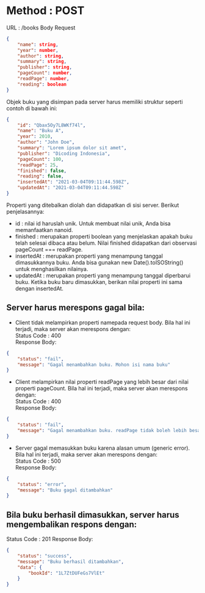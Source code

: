 # Method : POST
URL : /books
Body Request
```json
{
    "name": string,
    "year": number,
    "author": string,
    "summary": string,
    "publisher": string,
    "pageCount": number,
    "readPage": number,
    "reading": boolean
}
```
Objek buku yang disimpan pada server harus memiliki struktur seperti contoh di bawah ini:
```json
{
    "id": "Qbax5Oy7L8WKf74l",
    "name": "Buku A",
    "year": 2010,
    "author": "John Doe",
    "summary": "Lorem ipsum dolor sit amet",
    "publisher": "Dicoding Indonesia",
    "pageCount": 100,
    "readPage": 25,
    "finished": false,
    "reading": false,
    "insertedAt": "2021-03-04T09:11:44.598Z",
    "updatedAt": "2021-03-04T09:11:44.598Z"
}
```
Properti yang ditebalkan diolah dan didapatkan di sisi server. Berikut penjelasannya:

- id : nilai id haruslah unik. Untuk membuat nilai unik, Anda bisa memanfaatkan nanoid.
- finished : merupakan properti boolean yang menjelaskan apakah buku telah selesai dibaca atau belum. Nilai finished didapatkan dari observasi pageCount === readPage.
- insertedAt : merupakan properti yang menampung tanggal dimasukkannya buku. Anda bisa gunakan new Date().toISOString() untuk menghasilkan nilainya.
- updatedAt : merupakan properti yang menampung tanggal diperbarui buku. Ketika buku baru dimasukkan, berikan nilai properti ini sama dengan insertedAt.  

## Server harus merespons gagal bila:  
- Client tidak melampirkan properti namepada request body. Bila hal ini terjadi, maka server akan merespons dengan:  
Status Code : 400  
Response Body:
```json
{
    "status": "fail",
    "message": "Gagal menambahkan buku. Mohon isi nama buku"
}
```  
- Client melampirkan nilai properti readPage yang lebih besar dari nilai properti pageCount. Bila hal ini terjadi, maka server akan merespons dengan:  
Status Code : 400  
Response Body:
```json
{
    "status": "fail",
    "message": "Gagal menambahkan buku. readPage tidak boleh lebih besar dari pageCount"
}
```
- Server gagal memasukkan buku karena alasan umum (generic error). Bila hal ini terjadi, maka server akan merespons dengan:  
Status Code : 500  
Response Body:
```json
{
    "status": "error",
    "message": "Buku gagal ditambahkan"
}
```

## Bila buku berhasil dimasukkan, server harus mengembalikan respons dengan:  
Status Code : 201
Response Body:
```json
{
    "status": "success",
    "message": "Buku berhasil ditambahkan",
    "data": {
        "bookId": "1L7ZtDUFeGs7VlEt"
    }
}
```